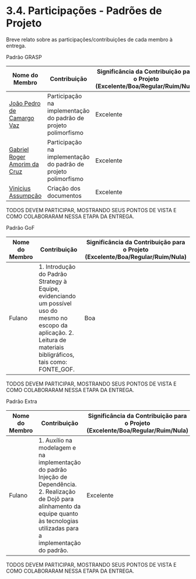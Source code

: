 # 3.4. Participações - Padrões de Projeto

Breve relato sobre as participações/contribuições de cada membro à entrega. 

Padrão GRASP

|Nome do Membro | Contribuição | Significância da Contribuição para o Projeto (Excelente/Boa/Regular/Ruim/Nula) |
| -- | -- | -- |
| [João Pedro de Camargo Vaz](https://github.com/JoaoPedro0803)  |  Participação na implementação do padrão de projeto polimorfismo | Excelente |
| [Gabriel Roger Amorim da Cruz](https://github.com/GabrielRoger07)  |  Participação na implementação do padrão de projeto polimorfismo | Excelente |
| [Vinicius Assumpção](https://github.com/viniman27)  |  Criação dos documentos | Excelente |

TODOS DEVEM PARTICIPAR, MOSTRANDO SEUS PONTOS DE VISTA E COMO COLABORARAM NESSA ETAPA DA ENTREGA.


Padrão GoF

|Nome do Membro | Contribuição | Significância da Contribuição para o Projeto (Excelente/Boa/Regular/Ruim/Nula) |
| -- | -- | -- |
| Fulano  |  1. Introdução do Padrão Strategy à Equipe, evidenciando um possível uso do mesmo no escopo da aplicação. 2. Leitura de materiais bibligráficos, tais como: FONTE_GOF. | Boa |

TODOS DEVEM PARTICIPAR, MOSTRANDO SEUS PONTOS DE VISTA E COMO COLABORARAM NESSA ETAPA DA ENTREGA.


Padrão Extra

|Nome do Membro | Contribuição | Significância da Contribuição para o Projeto (Excelente/Boa/Regular/Ruim/Nula) |
| -- | -- | -- |
| Fulano  |  1. Auxílio na modelagem e na implementação do padrão Injeção de Dependência. 2. Realização de Dojô para alinhamento da equipe quanto às tecnologias utilizadas para a implementação do padrão. | Excelente |

TODOS DEVEM PARTICIPAR, MOSTRANDO SEUS PONTOS DE VISTA E COMO COLABORARAM NESSA ETAPA DA ENTREGA.
